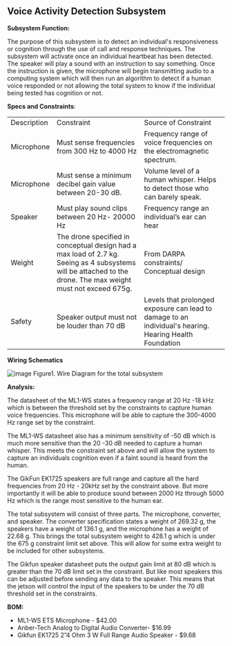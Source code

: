 ## Voice Activity Detection Subsystem ##

**Subsystem Function:**

The purpose of this subsystem is to detect an individual's responsiveness or cognition through the use of call and response techniques. The subsystem will activate once an individual heartbeat has been detected. The speaker will play a sound with an instruction to say something. Once the instruction is given, the microphone will begin transmitting audio to a computing system which will then run an algorithm to detect if a human voice responded or not allowing the total system to know if the individual being tested has cognition or not.

**Specs and Constraints**:			


<table>
  <tr>
   <td>Description
   </td>
   <td>Constraint
   </td>
   <td>Source of Constraint
   </td>
  </tr>
  <tr>
   <td>Microphone
   </td>
   <td>Must sense frequencies from 300 Hz to 4000 Hz
   </td>
   <td>Frequency range of voice frequencies on the electromagnetic spectrum.
   </td>
  </tr>
  <tr>
   <td>Microphone
   </td>
   <td>Must sense a minimum decibel gain value between 20-30 dB.
   </td>
   <td>Volume level of a human whisper. Helps to detect those who can barely speak.
   </td>
  </tr>
  <tr>
   <td>Speaker
   </td>
   <td>Must play sound clips between 20 Hz- 20000 Hz 
   </td>
   <td>Frequency range an individual’s ear can hear
   </td>
  </tr>
  <tr>
   <td>Weight
   </td>
   <td>The drone specified in conceptual design had a max load of 2.7 kg. Seeing as 4 subsystems will be attached to the drone. The max weight must not exceed 675g.
   </td>
   <td>From DARPA constraints/ Conceptual design
   </td>
  </tr>
  <tr>
   <td>Safety
   </td>
   <td>Speaker output must not be louder than 70 dB
   </td>
   <td>Levels that prolonged exposure can lead to damage to an individual's hearing. Hearing Health Foundation
   </td>
  </tr>
</table>


**Wiring Schematics**



![image](https://user-images.githubusercontent.com/79685126/232679463-ca3feb77-b117-4788-bd41-5348d94c44b6.png)
Figure1. Wire Diagram for the total subsystem

**Analysis:**

The datasheet of the ML1-WS states a frequency range at 20 Hz -18 kHz which is between the threshold set by the constraints to capture human voice frequencies. This microphone will be able to capture the 300-4000 Hz range set by the constraint.

The ML1-WS datasheet also has a minimum sensitivity of -50 dB which is much more sensitive than the 20 -30 dB needed to capture a human whisper. This meets the constraint set above and will allow the system to capture an individuals cognition even if a faint sound is heard from the human.

The GikFun EK1725 speakers are full range and capture all the hard frequencies from 20 Hz - 20kHz set by the constraint above. But more importantly it will be able to produce sound between 2000 Hz through 5000 Hz which is the range most sensitive to the human ear. 

The total subsystem will consist of three parts. The microphone, converter, and speaker. The converter specification states a weight of 269.32 g, the speakers have a weight of 136.1 g, and the microphone has a weight of 22.68 g. This brings the total subsystem weight to 428.1 g which is under the 675 g constraint limit set above. This will allow for some extra weight to be included for other subsystems.

The Gikfun speaker datasheet puts the output gain limit at 80 dB which is greater than the 70 dB limit set in the constraint. But like most speakers this can be adjusted before sending any data to the speaker. This means that the jetson will control the input of the speakers to be under the 70 dB threshold set in the constraints.  

  

**BOM:**



* ML1-WS ETS Microphone - $42.00
* Anber-Tech Analog to Digital Audio Converter- $16.99
* Gikfun EK1725 2”4 Ohm 3 W Full Range Audio Speaker - $9.68
